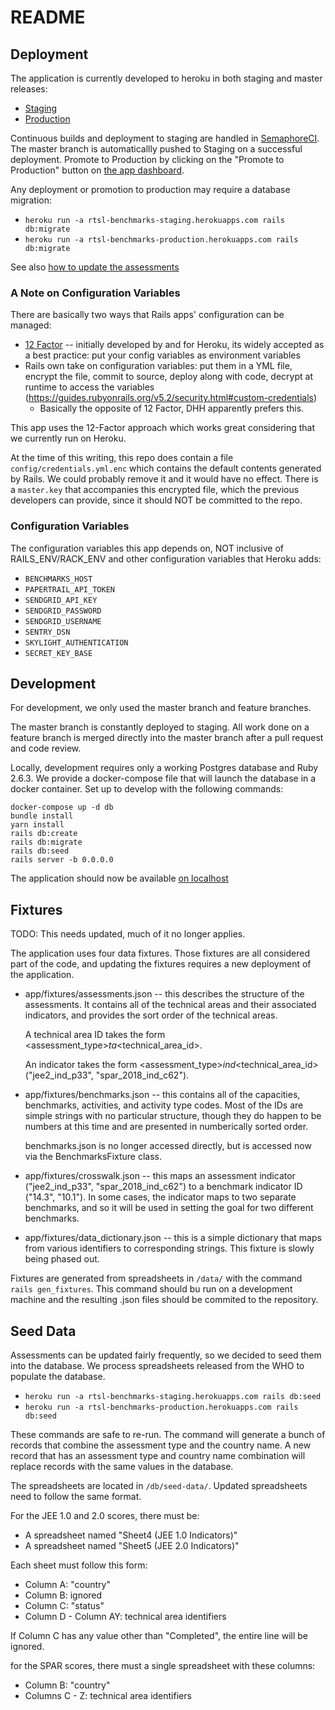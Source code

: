 # README

## Deployment

The application is currently developed to heroku in both staging and master releases:

*   [Staging](https://rtsl-benchmarks-staging.herokuapps.com/)
*   [Production](https://rtsl-benchmarks-production.herokuapps.com/)

Continuous builds and deployment to staging are handled in [SemaphoreCI](https://semaphoreci.com/resolvetosavelives/benchmarks). The master branch is automaticallly pushed to Staging on a successful deployment. Promote to Production by clicking on the "Promote to Production" button on [the app dashboard](https://dashboard.heroku.com/pipelines/a8edf761-58ea-4ff2-96fc-f2abc8c08097).

Any deployment or promotion to production may require a database migration:

*   `heroku run -a rtsl-benchmarks-staging.herokuapps.com rails db:migrate`
*   `heroku run -a rtsl-benchmarks-production.herokuapps.com rails db:migrate`

See also [how to update the assessments](#seed-data)

### A Note on Configuration Variables

There are basically two ways that Rails apps' configuration can be managed:
* [12 Factor](12factor.net) -- initially developed by and for Heroku, its widely accepted as a best practice: put your config variables as environment variables
* Rails own take on configuration variables: put them in a YML file, encrypt the file, commit to source, deploy along with code, decrypt at runtime to access the variables (https://guides.rubyonrails.org/v5.2/security.html#custom-credentials)
  * Basically the opposite of 12 Factor, DHH apparently prefers this.

This app uses the 12-Factor approach which works great considering that we currently run on Heroku.

At the time of this writing, this repo does contain a file `config/credentials.yml.enc` which contains the default contents generated by Rails. We could probably remove it and it would have no effect. There is a `master.key` that accompanies this encrypted file, which the previous developers can provide, since it should NOT be committed to the repo.

### Configuration Variables

The configuration variables this app depends on, NOT inclusive of RAILS_ENV/RACK_ENV and other configuration variables that Heroku adds:
* `BENCHMARKS_HOST`
* `PAPERTRAIL_API_TOKEN`
* `SENDGRID_API_KEY`
* `SENDGRID_PASSWORD`
* `SENDGRID_USERNAME`
* `SENTRY_DSN`
* `SKYLIGHT_AUTHENTICATION`
* `SECRET_KEY_BASE`


## Development

For development, we only used the master branch and feature branches.

The master branch is constantly deployed to staging. All work done on a feature branch is merged directly into the master branch after a pull request and code review.

Locally, development requires only a working Postgres database and Ruby 2.6.3. We provide a docker-compose file that will launch the database in a docker container. Set up to develop with the following commands:

```
docker-compose up -d db
bundle install
yarn install
rails db:create
rails db:migrate
rails db:seed
rails server -b 0.0.0.0
```

The application should now be available [on localhost](https://localhost:3000/)

## Fixtures

TODO: This needs updated, much of it no longer applies.

The application uses four data fixtures. Those fixtures are all considered part of the code, and updating the fixtures requires a new deployment of the application.

*   app/fixtures/assessments.json -- this describes the structure of the assessments. It contains all of the technical areas and their associated indicators, and provides the sort order of the technical areas.

    A technical area ID takes the form <assessment_type>_ta_<technical_area_id>.

    An indicator takes the form <assessment_type>_ind_<technical_area_id> ("jee2_ind_p33", "spar_2018_ind_c62").

*   app/fixtures/benchmarks.json -- this contains all of the capacities, benchmarks, activities, and activity type codes. Most of the IDs are simple strings with no particular structure, though they do happen to be numbers at this time and are presented in numberically sorted order.

    benchmarks.json is no longer accessed directly, but is accessed now via the BenchmarksFixture class.

*   app/fixtures/crosswalk.json -- this maps an assessment indicator ("jee2_ind_p33", "spar_2018_ind_c62") to a benchmark indicator ID ("14.3", "10.1"). In some cases, the indicator maps to two separate benchmarks, and so it will be used in setting the goal for two different benchmarks.

*   app/fixtures/data_dictionary.json -- this is a simple dictionary that maps from various identifiers to corresponding strings. This fixture is slowly being phased out.

Fixtures are generated from spreadsheets in `/data/` with the command `rails gen_fixtures`. This command should bu run on a development machine and the resulting .json files should be commited to the repository.

## Seed Data

Assessments can be updated fairly frequently, so we decided to seed them into the database. We process spreadsheets released from the WHO to populate the database.

*   `heroku run -a rtsl-benchmarks-staging.herokuapps.com rails db:seed`
*   `heroku run -a rtsl-benchmarks-production.herokuapps.com rails db:seed`

These commands are safe to re-run. The command will generate a bunch of records that combine the assessment type and the country name. A new record that has an assessment type and country name combination will replace records with the same values in the database.

The spreadsheets are located in `/db/seed-data/`. Updated spreadsheets need to follow the same format.

For the JEE 1.0 and 2.0 scores, there must be:

*   A spreadsheet named "Sheet4 (JEE 1.0 Indicators)"
*   A spreadsheet named "Sheet5 (JEE 2.0 Indicators)"

Each sheet must follow this form:

*   Column A: "country"
*   Column B: ignored
*   Column C: "status"
*   Column D - Column AY: technical area identifiers

If Column C has any value other than "Completed", the entire line will be ignored.

for the SPAR scores, there must a single spreadsheet with these columns:

*   Column B: "country"
*   Columns C - Z: technical area identifiers
